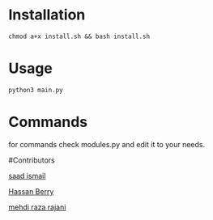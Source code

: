 # Installation

```chmod a+x install.sh && bash install.sh```

# Usage

```python3 main.py```

# Commands

for commands check modules.py 
and edit it to your needs.


#Contributors

<a href="https://github.com/saadismail"><b></b>saad ismail</a><p> 
 <a href="https://github.com/HassanBerry"><b></b>Hassan Berry</a><p>
  <a href="https://github.com/mehdirazarajani"><b></b>mehdi raza rajani</a><p>
  
